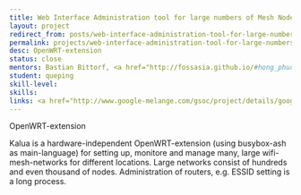 ```yaml
---
title: Web Interface Administration tool for large numbers of Mesh Nodes
layout: project
redirect_from: posts/web-interface-administration-tool-for-large-numbers-of-mesh-nodes.html
permalink: projects/web-interface-administration-tool-for-large-numbers-of-mesh-nodes
desc: OpenWRT-extension
status: close
mentors: Bastian Bittorf, <a href="http://fossasia.github.io/#hong_phuc">Hong Phuc</a>
student: queping
skill-level:
skills:
links: <a href="http://www.google-melange.com/gsoc/project/details/google/gsoc2014/blackangelmao/5741031244955648">GSoC page</a>
---
```

OpenWRT-extension

Kalua is a hardware-independent OpenWRT-extension (using busybox-ash as main-language) for setting up, monitore and manage many, large wifi-mesh-networks for different locations. Large networks consist of hundreds and even thousand of nodes. Administration of routers, e.g. ESSID setting is a long process.

